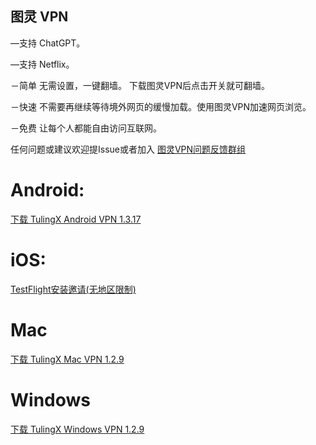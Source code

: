 ## 图灵 VPN 

—支持 ChatGPT。

—支持 Netflix。

－简单 无需设置，一键翻墙。 下载图灵VPN后点击开关就可翻墙。

－快速 不需要再继续等待境外网页的缓慢加载。使用图灵VPN加速网页浏览。

－免费 让每个人都能自由访问互联网。

任何问题或建议欢迎提Issue或者加入 [图灵VPN问题反馈群组](https://t.me/joinchat/hQIgjjh2XnNiNzU1)


# Android:

[下载 TulingX Android VPN 1.3.17](https://f002.backblazeb2.com/file/tulingx/Android/ReleaseNew/iturling.apk) 

# iOS:
[TestFlight安装邀请(无地区限制)](https://testflight.apple.com/join/XLq75oK4)

# Mac
[下载 TulingX Mac VPN 1.2.9](https://f002.backblazeb2.com/file/tulingx/Mac/ReleaseNew/TulingX.dmg) 


# Windows
[下载 TulingX Windows VPN 1.2.9](https://f002.backblazeb2.com/file/tulingx/Windows/tulingx_setup.exe)


